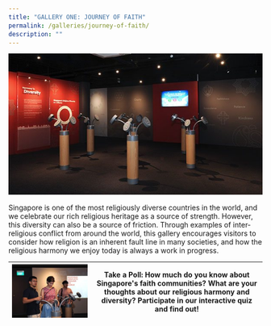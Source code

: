 ```yaml
---
title: "GALLERY ONE: JOURNEY OF FAITH"
permalink: /galleries/journey-of-faith/
description: ""
---
```

![GALLERY ONE: JOURNEY OF FAITH](/images/G1_1.jpg)

Singapore is one of the most religiously diverse countries in the world, and we celebrate our rich religious heritage as a source of strength. However, this diversity can also be a source of friction. Through examples of inter-religious conflict from around the world, this gallery encourages visitors to consider how religion is an inherent fault line in many societies, and how the religious harmony we enjoy today is always a work in progress.


| <div style="width: 150px;">![Gallery 1 Highlights](/images/G1_highlights.jpg)</div> | **Take a Poll:** How much do you know about Singapore's faith communities? What are your thoughts about our religious harmony and diversity? Participate in our interactive quiz and find out! |
| -------- | -------- |